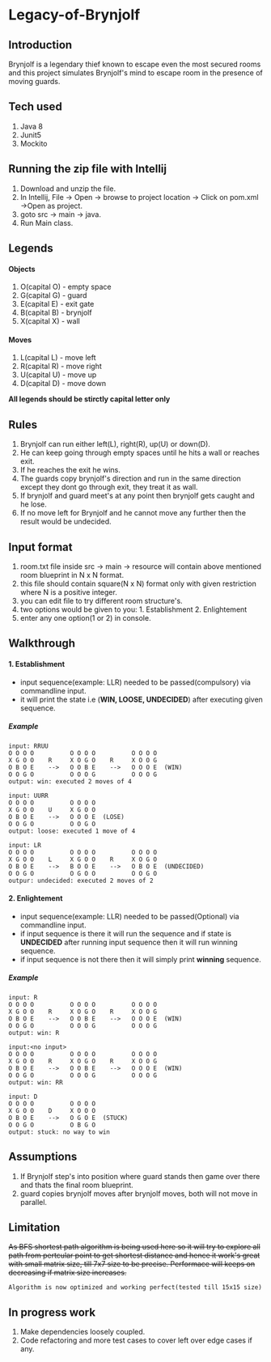 # Legacy-of-Brynjolf

## Introduction
Brynjolf is a legendary thief known to escape even the most secured rooms and this project simulates Brynjolf's mind to escape room in the presence of moving guards.


## Tech used
1. Java 8
2. Junit5
3. Mockito


## Running the zip file with Intellij
1. Download and unzip the file.
2. In Intellij, File -> Open -> browse to project location -> Click on pom.xml ->Open as project.
3. goto src -> main -> java.
4. Run Main class.


## Legends

#### Objects
1. O(capital O) - empty space
2. G(capital G) - guard
3. E(capital E) - exit gate
4. B(capital B) - brynjolf
5. X(capital X) - wall

#### Moves
1. L(capital L) - move left
2. R(capital R) - move right
3. U(capital U) - move up
4. D(capital D) - move down

**All legends should be stirctly capital letter only**


## Rules
1. Brynjolf can run either left(L), right(R), up(U) or down(D).
2. He can keep going through empty spaces until he hits a wall or reaches exit.
3. If he reaches the exit he wins.
4. The guards copy brynjolf's direction and run in the same direction except they dont go through exit, they treat it as wall.
5. If brynjolf and guard meet's at any point then brynjolf gets caught and he lose.
6. If no move left for Brynjolf and he cannot move any further then the result would be undecided.


## Input format
1. room.txt file inside src -> main -> resource will contain above mentioned room blueprint in N x N format.
2. this file should contain square(N x N) format only with given restriction where N is a positive integer.
3. you can edit file to try different room structure's.
4. two options would be given to you: 1. Establishment 2. Enlightement
5. enter any one option(1 or 2) in console.

## Walkthrough

#### 1. Establishment
- input sequence(example: LLR) needed to be passed(compulsory) via commandline input.
- it will print the state i.e (**WIN, LOOSE, UNDECIDED**) after executing given sequence.

##### Example
```
input: RRUU
O O O O          O O O O          O O O O
X G O O    R     X O G O    R     X O O G
O B O E    -->   O O B E    -->   O O O E  (WIN)
O O G O          O O O G          O O O G
output: win: executed 2 moves of 4

input: UURR
O O O O          O O O O     
X G O O    U     X G O O    
O B O E    -->   O O O E  (LOSE)  
O O G O          O O G O
output: loose: executed 1 move of 4

input: LR
O O O O          O O O O          O O O O
X G O O    L     X G O O    R     X O G O
O B O E    -->   B O O E    -->   O B O E  (UNDECIDED)
O O G O          O G O O          O O G O
outpur: undecided: executed 2 moves of 2
```
  
#### 2. Enlightement
- input sequence(example: LLR) needed to be passed(Optional) via commandline input.
- if input sequence is there it will run the sequence and if state is **UNDECIDED** after running input sequence then it will  run winning sequence.
- if input sequence is not there then it will simply print **winning** sequence.


##### Example
```
input: R
O O O O          O O O O          O O O O
X G O O    R     X O G O    R     X O O G
O B O E    -->   O O B E    -->   O O O E  (WIN)
O O G O          O O O G          O O O G
output: win: R

input:<no input>
O O O O          O O O O          O O O O
X G O O    R     X O G O    R     X O O G
O B O E    -->   O O B E    -->   O O O E  (WIN)
O O G O          O O O G          O O O G
output: win: RR

input: D
O O O O          O O O O  
X G O O    D     X O O O  
O B O E    -->   O G O E  (STUCK)
O O G O          O B G O  
output: stuck: no way to win
```

## Assumptions
1. If Brynjolf step's into position where guard stands then game over there and thats the final room blueprint.
2. guard copies brynjolf moves after brynjolf moves, both will not move in parallel.


## Limitation
~~As BFS shortest path algorithm is being used here so it will try to explore all path from pertcular point to get shortest distance and hence it work's great with small matrix size, till 7x7 size to be precise. Performace will keeps on decreasing if matrix size increases.~~
```
Algorithm is now optimized and working perfect(tested till 15x15 size)
```

## In progress work
1. Make dependencies loosely coupled.
2. Code refactoring and more test cases to cover left over edge cases if any.
   